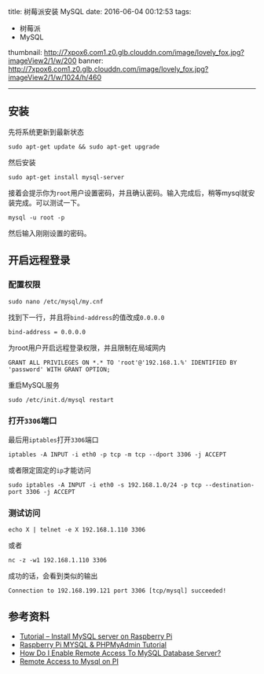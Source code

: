 title: 树莓派安装 MySQL
date: 2016-06-04 00:12:53
tags: 
- 树莓派
- MySQL

thumbnail: http://7xpox6.com1.z0.glb.clouddn.com/image/lovely_fox.jpg?imageView2/1/w/200
banner: http://7xpox6.com1.z0.glb.clouddn.com/image/lovely_fox.jpg?imageView2/1/w/1024/h/460 

---


## 安装

先将系统更新到最新状态

```
sudo apt-get update && sudo apt-get upgrade
```

<!-- more -->

然后安装

```
sudo apt-get install mysql-server
```

接着会提示你为`root`用户设置密码，并且确认密码。输入完成后，稍等mysql就安装完成。可以测试一下。

```
mysql -u root -p
```

然后输入刚刚设置的密码。

## 开启远程登录

### 配置权限

```
sudo nano /etc/mysql/my.cnf
```

找到下一行，并且将`bind-address`的值改成`0.0.0.0`

```
bind-address = 0.0.0.0
```

为root用户开启远程登录权限，并且限制在局域网内

```
GRANT ALL PRIVILEGES ON *.* TO 'root'@'192.168.1.%' IDENTIFIED BY 'password' WITH GRANT OPTION;
```

重启MySQL服务

```
sudo /etc/init.d/mysql restart
```

### 打开`3306`端口

最后用`iptables`打开`3306`端口

```
iptables -A INPUT -i eth0 -p tcp -m tcp --dport 3306 -j ACCEPT
```

或者限定固定的`ip`才能访问

```
sudo iptables -A INPUT -i eth0 -s 192.168.1.0/24 -p tcp --destination-port 3306 -j ACCEPT
```

### 测试访问

```
echo X | telnet -e X 192.168.1.110 3306
```

或者

```
nc -z -w1 192.168.1.110 3306
```

成功的话，会看到类似的输出

```
Connection to 192.168.199.121 port 3306 [tcp/mysql] succeeded!
```

## 参考资料
- [Tutorial – Install MySQL server on Raspberry Pi](https://www.stewright.me/2014/06/tutorial-install-mysql-server-on-raspberry-pi/)
- [Raspberry Pi MYSQL & PHPMyAdmin Tutorial](https://pimylifeup.com/raspberry-pi-mysql-phpmyadmin/)
- [How Do I Enable Remote Access To MySQL Database Server?](http://www.cyberciti.biz/tips/how-do-i-enable-remote-access-to-mysql-database-server.html)
- [Remote Access to Mysql on PI](https://www.raspberrypi.org/forums/viewtopic.php?f=36&t=20214)
